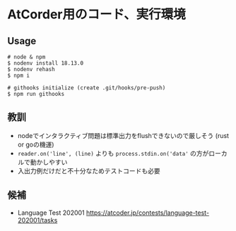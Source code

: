 # AtCorder用のコード、実行環境

## Usage

```terminal
# node & npm
$ nodenv install 18.13.0
$ nodenv rehash
$ npm i

# githooks initialize (create .git/hooks/pre-push)
$ npm run githooks
```

## 教訓

- nodeでインタラクティブ問題は標準出力をflushできないので厳しそう (rust or goの機運)
- `reader.on('line', (line)` よりも `process.stdin.on('data'` の方がローカルで動かしやすい
- 入出力例だけだと不十分なためテストコードも必要

## 候補

- Language Test 202001
https://atcoder.jp/contests/language-test-202001/tasks

